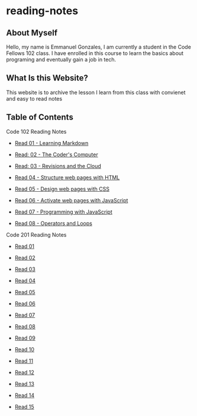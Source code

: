 # reading-notes

## About Myself

Hello, my name is Emmanuel Gonzales, I am currently a student in the Code Fellows 102 class. I have enrolled in this course to learn the basics about programing and eventually gain a job in tech.

## What Is this Website?

This website is to archive the lesson I learn from
this class with convienet and easy to read notes

## Table of Contents

Code 102 Reading Notes

* [Read 01 - Learning Markdown](https://emmanuel-gonzales.github.io/reading-notes/Class%2001-Markdown%20Notes)

* [Read: 02 - The Coder's Computer](https://emmanuel-gonzales.github.io/reading-notes/Class%2002-The%20Coder's%20Computer)

* [Read: 03 - Revisions and the Cloud](https://emmanuel-gonzales.github.io/reading-notes/Class%2003-Revisions%20and%20the%20Cloud)

* [Read 04 - Structure web pages with HTML](https://emmanuel-gonzales.github.io/reading-notes/Class%2004-Structure%20web%20pages%20with%20HTML)

* [Read 05 - Design web pages with CSS](https://emmanuel-gonzales.github.io/reading-notes/Class%2005-Design%20web%20pages%20with%20CSS)

* [Read 06 - Activate web pages with JavaScript](https://emmanuel-gonzales.github.io/reading-notes/Class%2006-Activate%20web%20pages%20with%20JavaScript)

* [Read 07 - Programming with JavaScript](https://emmanuel-gonzales.github.io/reading-notes/Class%2007-Programming%20with%20JavaScript)

* [Read 08 - Operators and Loops](https://emmanuel-gonzales.github.io/reading-notes/Class%2008-Operators%20and%20Loops)

Code 201 Reading Notes

* [Read 01]()

* [Read 02]()

* [Read 03]()

* [Read 04]()

* [Read 05]()

* [Read 06]()

* [Read 07]()

* [Read 08]()

* [Read 09]()

* [Read 10]()

* [Read 11]()

* [Read 12]()

* [Read 13]()

* [Read 14]()

* [Read 15]()
